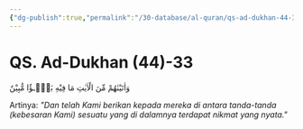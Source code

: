 ```yaml
---
{"dg-publish":true,"permalink":"/30-database/al-quran/qs-ad-dukhan-44-33/"}
---
```



# QS. Ad-Dukhan (44)-33
وَاٰتَيْنٰهُمْ مِّنَ الْاٰيٰتِ مَا فِيْهِ بَلٰۤـؤٌا مُّبِيْنٌ 

Artinya: *"Dan telah Kami berikan kepada mereka di antara tanda-tanda (kebesaran Kami) sesuatu yang di dalamnya terdapat nikmat yang nyata."*
